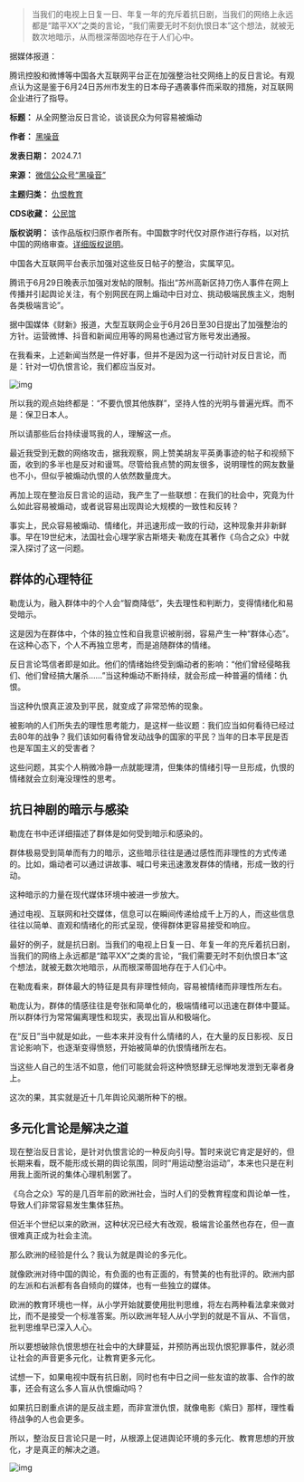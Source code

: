 
> 当我们的电视上日复一日、年复一年的充斥着抗日剧，当我们的网络上永远都是“踏平XX”之类的言论，“我们需要无时不刻仇恨日本”这个想法，就被无数次地暗示，从而根深蒂固地存在于人们心中。


据媒体报道：


腾讯控股和微博等中国各大互联网平台正在加强整治社交网络上的反日言论。有观点认为这是鉴于6月24日苏州市发生的日本母子遇袭事件而采取的措施，对互联网企业进行了指导。




**标题：** 从全网整治反日言论，谈谈民众为何容易被煽动  

**作者：** [黑噪音](https://chinadigitaltimes.net/space/黑噪音)  

**发表日期：** 2024.7.1  

**来源：** [微信公众号“黑噪音”](https://web.archive.org/web/20240701154139/https://mp.weixin.qq.com/s/nEAHJjC5pte5T9iKUGTjBw)  

**主题归类：** [仇恨教育](https://chinadigitaltimes.net/space/仇恨教育)  

**CDS收藏：** [公民馆](https://chinadigitaltimes.net/space/%E5%85%AC%E6%B0%91%E9%A6%86)  

**版权说明：** 该作品版权归原作者所有。中国数字时代仅对原作进行存档，以对抗中国的网络审查。[详细版权说明](https://chinadigitaltimes.net/chinese/copyright)。


中国各大互联网平台表示加强对这些反日帖子的整治，实属罕见。


腾讯于6月29日晚表示加强对发帖的限制。指出“苏州高新区持刀伤人事件在网上传播并引起舆论关注，有个别网民在网上煽动中日对立、挑动极端民族主义，炮制各类极端言论”。


据中国媒体《财新》报道，大型互联网企业于6月26日至30日提出了加强整治的方针。运营微博、抖音和新闻应用等的网易也通过官方账号发出通报。


在我看来，上述新闻当然是一件好事，但并不是因为这一行动针对反日言论，而是：针对一切仇恨言论，我们都应当反对。


![img](https://chinadigitaltimes.net/chinese/files/2024/07/20240701003852.jpg)


所以我的观点始终都是：“不要仇恨其他族群”，坚持人性的光明与普遍光辉。而不是：保卫日本人。


所以请那些后台持续谩骂我的人，理解这一点。


最近我受到无数的网络攻击，据我观察，网上赞美胡友平英勇事迹的帖子和视频下面，收到的多半也是反对和谩骂。尽管给我点赞的网友很多，说明理性的网友数量也不小，但似乎被煽动仇恨的人依然数量庞大。


再加上现在整治反日言论的运动，我产生了一些联想：在我们的社会中，究竟为什么如此容易被煽动，或者说容易出现舆论大规模的一致性和反转？


事实上，民众容易被煽动、情绪化，并迅速形成一致的行动，这种现象并非新鲜事。早在19世纪末，法国社会心理学家古斯塔夫·勒庞在其著作《乌合之众》中就深入探讨了这一问题。


群体的心理特征
-------


勒庞认为，融入群体中的个人会“智商降低”，失去理性和判断力，变得情绪化和易受暗示。


这是因为在群体中，个体的独立性和自我意识被削弱，容易产生一种“群体心态”。在这种心态下，个人不再独立思考，而是追随群体的情绪。


反日言论笃信者即是如此。他们的情绪始终受到煽动者的影响：“他们曾经侵略我们、他们曾经搞大屠杀……”当这种煽动不断持续，就会形成一种普遍的情绪：仇恨。


当这种仇恨真正波及到平民，就变成了非常恐怖的现象。


被影响的人们所失去的理性思考能力，是这样一些议题：我们应当如何看待已经过去80年的战争？我们该如何看待曾发动战争的国家的平民？当年的日本平民是否也是军国主义的受害者？


这些问题，其实个人稍微冷静一点就能理清，但集体的情绪引导一旦形成，仇恨的情绪就会立刻淹没理性的思考。


抗日神剧的暗示与感染
----------


勒庞在书中还详细描述了群体是如何受到暗示和感染的。


群体极易受到简单而有力的暗示，这些暗示往往是通过感性而非理性的方式传递的。比如，煽动者可以通过讲故事、喊口号来迅速激发群体的情绪，形成一致的行动。


这种暗示的力量在现代媒体环境中被进一步放大。


通过电视、互联网和社交媒体，信息可以在瞬间传递给成千上万的人，而这些信息往往以简单、直观和情绪化的形式呈现，使得群体更容易接受和响应。


最好的例子，就是抗日剧。当我们的电视上日复一日、年复一年的充斥着抗日剧，当我们的网络上永远都是“踏平XX”之类的言论，“我们需要无时不刻仇恨日本”这个想法，就被无数次地暗示，从而根深蒂固地存在于人们心中。


在勒庞看来，群体最大的特征是具有非理性倾向，容易被情绪而非理性所左右。


勒庞认为，群体的情感往往是夸张和简单化的，极端情绪可以迅速在群体中蔓延。所以群体行为常常偏离理性和现实，表现出盲从和极端化。


在“反日”当中就是如此，一些本来并没有什么情绪的人，在大量的反日影视、反日言论影响下，也逐渐变得愤怒，开始被简单的仇恨情绪所左右。


当这些人自己的生活不如意，他们可能就会将这种愤怒肆无忌惮地发泄到无辜者身上。


这次的果，其实就是近十几年舆论风潮所种下的根。


多元化言论是解决之道
----------


现在整治反日言论，是针对仇恨言论的一种反向引导。暂时来说它肯定是好的，但长期来看，既不能形成长期的舆论氛围，同时“用运动整治运动”，本来也只是在利用我上面所说的集体心理机制罢了。


《乌合之众》写的是几百年前的欧洲社会，当时人们的受教育程度和舆论单一性，导致人们非常容易发生集体狂热。


但近半个世纪以来的欧洲，这种状况已经大有改观，极端言论虽然也存在，但一直很难真正成为社会主流。


那么欧洲的经验是什么？我认为就是舆论的多元化。


就像欧洲对待中国的舆论，有负面的也有正面的，有赞美的也有批评的。欧洲内部的左派和右派都有各自倾向的媒体，也有一些独立的媒体。


欧洲的教育环境也一样，从小学开始就要使用批判思维，将左右两种看法拿来做对比，而不是接受一个标准答案。所以欧洲年轻人从小学到的就是不盲从、不盲信，批判思维早已深入人心。


所以要想破除仇恨思想在社会中的大肆蔓延，并预防再出现仇恨犯罪事件，就必须让社会的声音更多元化，让教育更多元化。


试想一下，如果电视中既有抗日剧，同时也有中日之间一些友谊的故事、合作的故事，还会有这么多人盲从仇恨煽动吗？


如果抗日剧重点讲的是反战主题，而非宣泄仇恨，就像电影《紫日》那样，理性看待战争的人也会更多。


所以，整治反日言论只是一时，从根源上促进舆论环境的多元化、教育思想的开放化，才是真正的解决之道。


![img](https://chinadigitaltimes.net/chinese/files/2024/07/post-709360-6682cea13d267.)

